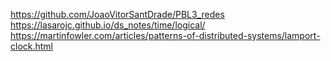 https://github.com/JoaoVitorSantDrade/PBL3_redes
https://lasarojc.github.io/ds_notes/time/logical/
https://martinfowler.com/articles/patterns-of-distributed-systems/lamport-clock.html
